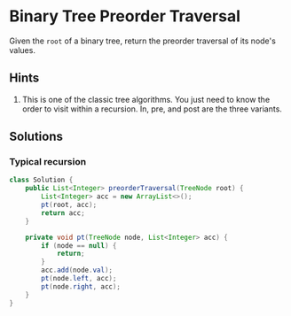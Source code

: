 # Binary Tree Preorder Traversal

Given the `root` of a binary tree, return the preorder
traversal of its node's values.

## Hints

1. This is one of the classic tree algorithms. You just need to know
   the order to visit within a recursion. In, pre, and post are the
   three variants.

## Solutions

### Typical recursion

```java
class Solution {
    public List<Integer> preorderTraversal(TreeNode root) {
        List<Integer> acc = new ArrayList<>();
        pt(root, acc);
        return acc;
    }

    private void pt(TreeNode node, List<Integer> acc) {
        if (node == null) {
            return;
        }
        acc.add(node.val);
        pt(node.left, acc);
        pt(node.right, acc);
    }
}
```
